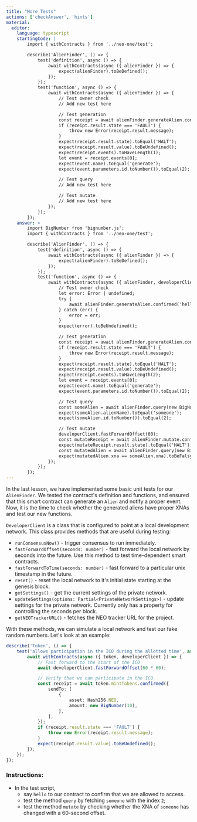 ```yaml
---
title: "More Tests"
actions: ['checkAnswer', 'hints']
material: 
  editor:
    language: typescript
    startingCode: |
        import { withContracts } from '../neo-one/test';

        describe('AlienFinder', () => {
            test('definition', async () => {
                await withContracts(async ({ alienFinder }) => {
                    expect(alienFinder).toBeDefined();
                });
            });
            test('function', async () => {
                await withContracts(async ({ alienFinder }) => {
					// Test owner check
					// Add new test here

                    // Test generation
                    const receipt = await alienFinder.generateAlien.confirmed('someone');
                    if (receipt.result.state === 'FAULT') {
                        throw new Error(receipt.result.message);
                    }
                    expect(receipt.result.state).toEqual('HALT');
                    expect(receipt.result.value).toBeUndefined();
                    expect(receipt.events).toHaveLength(1);
                    let event = receipt.events[0];
                    expect(event.name).toEqual('generate');
                    expect(event.parameters.id.toNumber()).toEqual(2);

                    // Test query
                    // Add new test here

                    // Test mutate
                    // Add new test here
                });
            });
        });
    answer: > 
        import BigNumber from 'bignumber.js';
        import { withContracts } from '../neo-one/test';

        describe('AlienFinder', () => {
            test('definition', async () => {
                await withContracts(async ({ alienFinder }) => {
                    expect(alienFinder).toBeDefined();
                });
            });
            test('function', async () => {
                await withContracts(async ({ alienFinder, developerClient }) => {
					// Test owner check
					let error: Error | undefined;
					try {
						await alienFinder.generateAlien.confirmed('hello');
					} catch (err) {
						error = err;
					}
					expect(error).toBeUndefined();

                    // Test generation
                    const receipt = await alienFinder.generateAlien.confirmed('someone');
                    if (receipt.result.state === 'FAULT') {
                        throw new Error(receipt.result.message);
                    }
                    expect(receipt.result.state).toEqual('HALT');
                    expect(receipt.result.value).toBeUndefined();
                    expect(receipt.events).toHaveLength(2);
                    let event = receipt.events[0];
                    expect(event.name).toEqual('generate');
                    expect(event.parameters.id.toNumber()).toEqual(2);

                    // Test query
                    const someAlien = await alienFinder.query(new BigNumber(2));
                    expect(someAlien.alienName).toEqual('someone');
                    expect(someAlien.id.toNumber()).toEqual(2);

                    // Test mutate
                    developerClient.fastForwardOffset(60);
					const mutateReceipt = await alienFinder.mutate.confirmed(new BigNumber(2), new BigNumber(0));
					expect(mutateReceipt.result.state).toEqual('HALT');
					const mutatedAlien = await alienFinder.query(new BigNumber(2));
					expect(mutatedAlien.xna == someAlien.xna).toBeFalsy();
                });
            });
        });
---
```


In the last lesson, we have implemented some basic unit tests for our `AlienFinder`. We tested the contract's definition and functions, and ensured that this smart contract can generate an `Alien` and notify a proper event. Now, it is the time to check whether the generated aliens have proper XNAs and test our new functions.

`DeveloperClient` is a class that is configured to point at a local development network. This class provides methods that are useful during testing:

- `runConsensusNow()` - trigger consensus to run immediately.
- `fastForwardOffset(seconds: number)` - fast forward the local network by seconds into the future. Use this method to test time-dependent smart contracts.
- `fastForwardToTime(seconds: number)` - fast forward to a particular unix timestamp in the future.
- `reset()` - reset the local network to it's initial state starting at the genesis block.
- `getSettings()` - get the current settings of the private network.
- `updateSettings(options: Partial<PrivateNetworkSettings>)` - update settings for the private network. Currently only has a property for controlling the seconds per block.
- `getNEOTrackerURL()` - fetches the NEO tracker URL for the project.

With these methods, we can simulate a local network and test our fake random numbers. Let's look at an example:

```typescript
describe('Token', () => {
	test('allows participation in the ICO during the allotted time', async () => {
		await withContracts(async ({ token, developerClient }) => {
			// Fast forward to the start of the ICO
			await developerClient.fastForwardOffset(60 * 60);

			// Verify that we can participate in the ICO
			const receipt = await token.mintTokens.confirmed({
				sendTo: [
					{
						asset: Hash256.NEO,
						amount: new BigNumber(10),
					},
				],
			});
			if (receipt.result.state === 'FAULT') {
				throw new Error(receipt.result.message);
			}
			expect(receipt.result.value).toBeUndefined();
		});
	});
});
```

### Instructions: 

- In the test script,
	- say `hello` to our contract to confirm that we are allowed to access.
	- test the method `query` by fetching `someone` with the index `2`;
	- test the method `mutate` by checking whether the XNA of `someone` has changed with a 60-second offset.